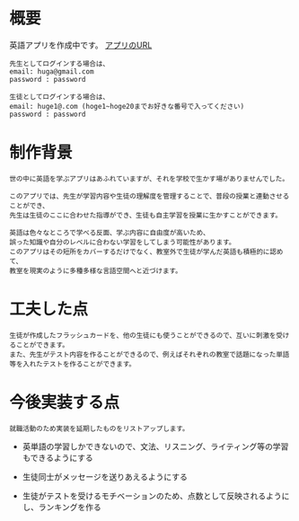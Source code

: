 

# 概要 

  英語アプリを作成中です。
    [アプリのURL](http://3.113.102.115)
       
    先生としてログインする場合は、
    email: huga@gmail.com
    password : password
    
    生徒としてログインする場合は、
    email: huge1@.com (hoge1~hoge20までお好きな番号で入ってください)
    password : password
    


# 制作背景
  
    世の中に英語を学ぶアプリはあふれていますが、それを学校で生かす場がありませんでした。
  
    このアプリでは、先生が学習内容や生徒の理解度を管理することで、普段の授業と連動させることができ、
    先生は生徒のここに合わせた指導ができ、生徒も自主学習を授業に生かすことができます。

    英語は色々なところで学べる反面、学ぶ内容に自由度が高いため、
    誤った知識や自分のレベルに合わない学習をしてしまう可能性があります。
    このアプリはその短所をカバーするだけでなく、教室外で生徒が学んだ英語も積極的に認めて、
    教室を現実のように多種多様な言語空間へと近づけます。

# 工夫した点

    生徒が作成したフラッシュカードを、他の生徒にも使うことができるので、互いに刺激を受けることができます。
    また、先生がテスト内容を作ることができるので、例えばそれぞれの教室で話題になった単語等を入れたテストを作ることができます。

# 今後実装する点

    就職活動のため実装を延期したものをリストアップします。
    
- 英単語の学習しかできないので、文法、リスニング、ライティング等の学習もできるようにする

- 生徒同士がメッセージを送りあえるようにする

- 生徒がテストを受けるモチベーションのため、点数として反映されるようにし、ランキングを作る




